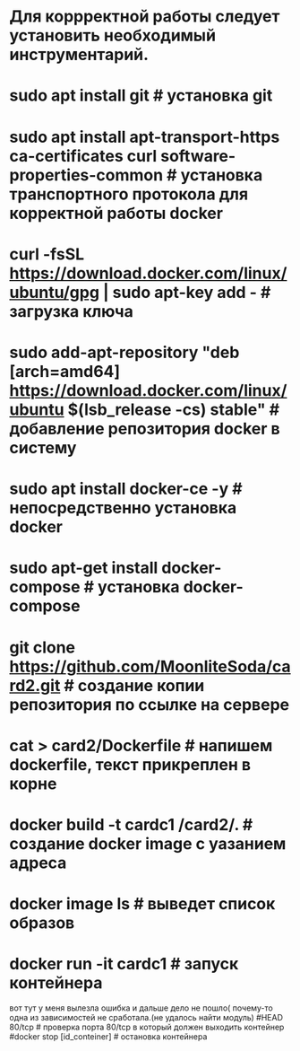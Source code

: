 # Для коррректной работы следует установить необходимый инструментарий.
# sudo apt install git # установка git
# sudo apt install apt-transport-https ca-certificates curl software-properties-common # установка транспортного протокола для корректной работы docker
# curl -fsSL https://download.docker.com/linux/ubuntu/gpg | sudo apt-key add - # загрузка ключа 
# sudo add-apt-repository "deb [arch=amd64] https://download.docker.com/linux/ubuntu $(lsb_release -cs) stable" # добавление репозитория docker в систему
# sudo apt install docker-ce -y # непосредственно установка docker
# sudo apt-get install docker-compose # установка docker-compose
# git clone https://github.com/MoonliteSoda/card2.git # создание копии репозитория по ссылке на сервере
# cat > card2/Dockerfile # напишем dockerfile, текст прикреплен в корне
# docker build -t cardc1 /card2/. # создание docker image с уазанием адреса
# docker image ls # выведет список образов
# docker run -it cardc1 # запуск контейнера
вот тут у меня вылезла ошибка и дальше дело не пошло( почему-то одна из зависимостей не сработала.(не удалось найти модуль)
#HEAD 80/tcp # проверка порта 80/tcp в который должен выходить контейнер
#docker stop [id_conteiner] # остановка контейнера


